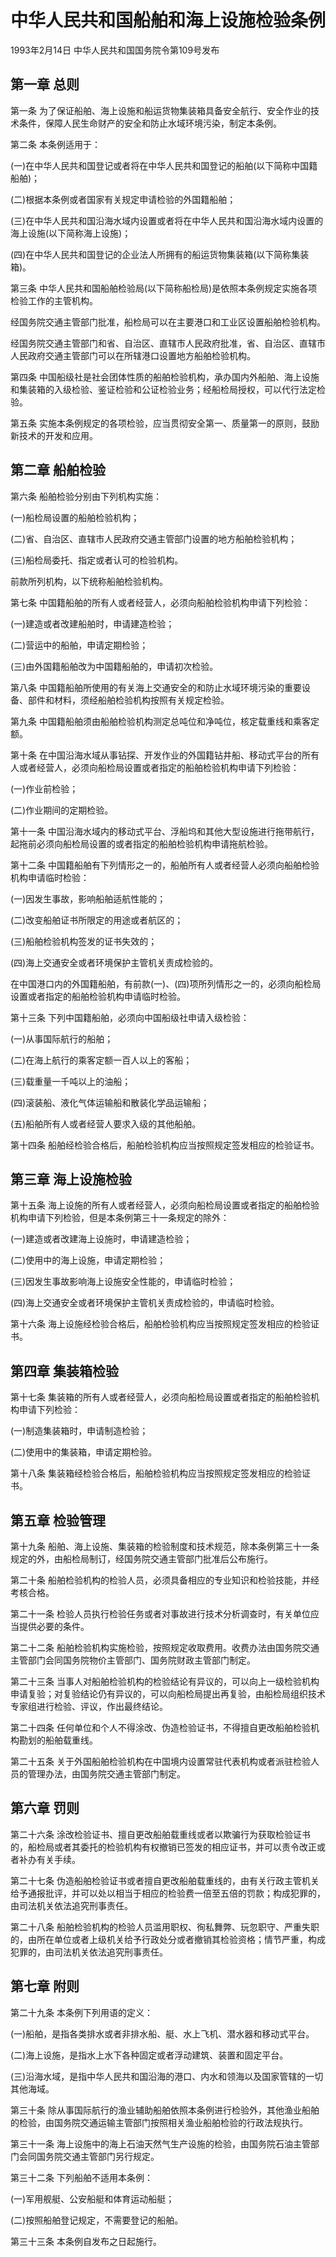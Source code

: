 # 中华人民共和国船舶和海上设施检验条例

1993年2月14日 中华人民共和国国务院令第109号发布　

<!-- INFO END -->

## 第一章 总则

第一条 为了保证船舶、海上设施和船运货物集装箱具备安全航行、安全作业的技术条件，保障人民生命财产的安全和防止水域环境污染，制定本条例。

第二条 本条例适用于：

(一)在中华人民共和国登记或者将在中华人民共和国登记的船舶(以下简称中国籍船舶)；

(二)根据本条例或者国家有关规定申请检验的外国籍船舶；

(三)在中华人民共和国沿海水域内设置或者将在中华人民共和国沿海水域内设置的海上设施(以下简称海上设施)；

(四)在中华人民共和国登记的企业法人所拥有的船运货物集装箱(以下简称集装箱)。

第三条 中华人民共和国船舶检验局(以下简称船检局)是依照本条例规定实施各项检验工作的主管机构。

经国务院交通主管部门批准，船检局可以在主要港口和工业区设置船舶检验机构。

经国务院交通主管部门和省、自治区、直辖市人民政府批准，省、自治区、直辖市人民政府交通主管部门可以在所辖港口设置地方船舶检验机构。

第四条 中国船级社是社会团体性质的船舶检验机构，承办国内外船舶、海上设施和集装箱的入级检验、鉴证检验和公证检验业务；经船检局授权，可以代行法定检验。

第五条 实施本条例规定的各项检验，应当贯彻安全第一、质量第一的原则，鼓励新技术的开发和应用。

## 第二章 船舶检验

第六条 船舶检验分别由下列机构实施：

(一)船检局设置的船舶检验机构；

(二)省、自治区、直辖市人民政府交通主管部门设置的地方船舶检验机构；

(三)船检局委托、指定或者认可的检验机构。

前款所列机构，以下统称船舶检验机构。

第七条 中国籍船舶的所有人或者经营人，必须向船舶检验机构申请下列检验：

(一)建造或者改建船舶时，申请建造检验；

(二)营运中的船舶，申请定期检验；

(三)由外国籍船舶改为中国籍船舶的，申请初次检验。

第八条 中国籍船舶所使用的有关海上交通安全的和防止水域环境污染的重要设备、部件和材料，须经船舶检验机构按照有关规定检验。

第九条 中国籍船舶须由船舶检验机构测定总吨位和净吨位，核定载重线和乘客定额。

第十条 在中国沿海水域从事钻探、开发作业的外国籍钻井船、移动式平台的所有人或者经营人，必须向船检局设置或者指定的船舶检验机构申请下列检验：

(一)作业前检验；

(二)作业期间的定期检验。

第十一条 中国沿海水域内的移动式平台、浮船坞和其他大型设施进行拖带航行，起拖前必须向船检局设置的或者指定的船舶检验机构申请拖航检验。

第十二条 中国籍船舶有下列情形之一的，船舶所有人或者经营人必须向船舶检验机构申请临时检验：

(一)因发生事故，影响船舶适航性能的；

(二)改变船舶证书所限定的用途或者航区的；

(三)船舶检验机构签发的证书失效的；

(四)海上交通安全或者环境保护主管机关责成检验的。

在中国港口内的外国籍船舶，有前款(一)、(四)项所列情形之一的，必须向船检局设置或者指定的船舶检验机构申请临时检验。

第十三条 下列中国籍船舶，必须向中国船级社申请入级检验：

(一)从事国际航行的船舶；

(二)在海上航行的乘客定额一百人以上的客船；

(三)载重量一千吨以上的油船；

(四)滚装船、液化气体运输船和散装化学品运输船；

(五)船舶所有人或者经营人要求入级的其他船舶。

第十四条 船舶经检验合格后，船舶检验机构应当按照规定签发相应的检验证书。

## 第三章 海上设施检验

第十五条 海上设施的所有人或者经营人，必须向船检局设置或者指定的船舶检验机构申请下列检验，但是本条例第三十一条规定的除外：

(一)建造或者改建海上设施时，申请建造检验；

(二)使用中的海上设施，申请定期检验；

(三)因发生事故影响海上设施安全性能的，申请临时检验；

(四)海上交通安全或者环境保护主管机关责成检验的，申请临时检验。

第十六条 海上设施经检验合格后，船舶检验机构应当按照规定签发相应的检验证书。

## 第四章 集装箱检验

第十七条 集装箱的所有人或者经营人，必须向船检局设置或者指定的船舶检验机构申请下列检验：

(一)制造集装箱时，申请制造检验；

(二)使用中的集装箱，申请定期检验。

第十八条 集装箱经检验合格后，船舶检验机构应当按照规定签发相应的检验证书。

## 第五章 检验管理

第十九条 船舶、海上设施、集装箱的检验制度和技术规范，除本条例第三十一条规定的外，由船检局制订，经国务院交通主管部门批准后公布施行。

第二十条 船舶检验机构的检验人员，必须具备相应的专业知识和检验技能，并经考核合格。

第二十一条 检验人员执行检验任务或者对事故进行技术分析调查时，有关单位应当提供必要的条件。

第二十二条 船舶检验机构实施检验，按照规定收取费用。收费办法由国务院交通主管部门会同国务院物价主管部门、国务院财政主管部门制定。

第二十三条 当事人对船舶检验机构的检验结论有异议的，可以向上一级检验机构申请复验；对复验结论仍有异议的，可以向船检局提出再复验，由船检局组织技术专家组进行检验、评议，作出最终结论。

第二十四条 任何单位和个人不得涂改、伪造检验证书，不得擅自更改船舶检验机构勘划的船舶载重线。

第二十五条 关于外国船舶检验机构在中国境内设置常驻代表机构或者派驻检验人员的管理办法，由国务院交通主管部门制定。

## 第六章 罚则

第二十六条 涂改检验证书、擅自更改船舶载重线或者以欺骗行为获取检验证书的，船检局或者其委托的检验机构有权撤销已签发的相应证书，并可以责令改正或者补办有关手续。

第二十七条 伪造船舶检验证书或者擅自更改船舶载重线的，由有关行政主管机关给予通报批评，并可以处以相当于相应的检验费一倍至五倍的罚款；构成犯罪的，由司法机关依法追究刑事责任。

第二十八条 船舶检验机构的检验人员滥用职权、徇私舞弊、玩忽职守、严重失职的，由所在单位或者上级机关给予行政处分或者撤销其检验资格；情节严重，构成犯罪的，由司法机关依法追究刑事责任。

## 第七章 附则

第二十九条 本条例下列用语的定义：

(一)船舶，是指各类排水或者非排水船、艇、水上飞机、潜水器和移动式平台。

(二)海上设施，是指水上水下各种固定或者浮动建筑、装置和固定平台。

(三)沿海水域，是指中华人民共和国沿海的港口、内水和领海以及国家管辖的一切其他海域。

第三十条 除从事国际航行的渔业辅助船舶依照本条例进行检验外，其他渔业船舶的检验，由国务院交通运输主管部门按照相关渔业船舶检验的行政法规执行。

第三十一条 海上设施中的海上石油天然气生产设施的检验，由国务院石油主管部门会同国务院交通主管部门另行规定。

第三十二条 下列船舶不适用本条例：

(一)军用舰艇、公安船艇和体育运动船艇；

(二)按照船舶登记规定，不需要登记的船舶。

第三十三条 本条例自发布之日起施行。